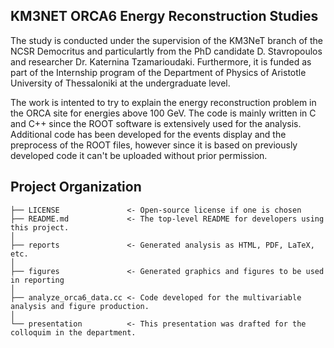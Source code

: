 ## KM3NET ORCA6 Energy Reconstruction Studies

The study is conducted under the supervision of the KM3NeT branch of the NCSR Democritus and particulartly from the PhD candidate D. Stavropoulos and researcher Dr. Katernina Tzamarioudaki. Furthermore, it is funded as part of the Internship program of the Department of Physics of Aristotle University of Thessaloniki at the undergraduate level.

The work is intented to try to explain the energy reconstruction problem in the ORCA site for energies above 100 GeV. The code is mainly written in C and C++ since the ROOT software is extensively used for the analysis. Additional code has been developed for the events display and the preprocess of the ROOT files, however since it is based on previously developed code it can't be uploaded without prior permission.

## Project Organization

```
├── LICENSE               <- Open-source license if one is chosen
├── README.md             <- The top-level README for developers using this project.
│
├── reports               <- Generated analysis as HTML, PDF, LaTeX, etc.
│    
├── figures               <- Generated graphics and figures to be used in reporting
│
├── analyze_orca6_data.cc <- Code developed for the multivariable analysis and figure production.
│
└── presentation          <- This presentation was drafted for the colloquim in the department.
```
